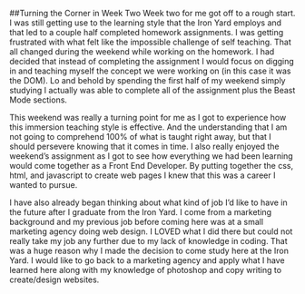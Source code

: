##Turning the Corner in Week Two
Week two for me got off to a rough start. I was still getting use to the learning style that the Iron Yard employs and that led to a couple half completed homework assignments. I was getting frustrated with what felt like the impossible challenge of self teaching. That all changed during the weekend while working on the homework. I had decided that instead of completing the assignment I would focus on digging in and teaching myself the concept we were working on (in this case it was the DOM). Lo and behold by spending the first half of my weekend simply studying I actually was able to complete all of the assignment plus the Beast Mode sections.

This weekend was really a turning point for me as I got to experience how this immersion teaching style is effective. And the understanding that I am not going to comprehend 100% of what is taught right away, but that I should persevere knowing that it comes in time. I also really enjoyed the weekend’s assignment as I got to see how everything we had been learning would come together as a Front End Developer. By putting together the css, html, and javascript to create web pages I knew that this was a career I wanted to pursue.

I have also already began thinking about what kind of job I’d like to have in the future after I graduate from the Iron Yard. I come from a marketing background and my previous job before coming here was at a small marketing agency doing web design. I LOVED what I did there but could not really take my job any further due to my lack of knowledge in coding. That was a huge reason why I made the decision to come study here at the Iron Yard. I would like to go back to a marketing agency and apply what I have learned here along with my knowledge of photoshop and copy writing to create/design websites.
